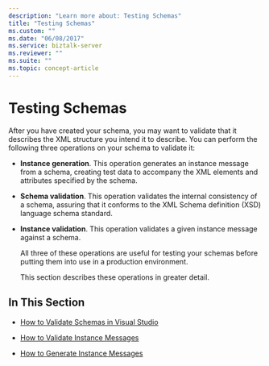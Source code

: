 ```yaml
---
description: "Learn more about: Testing Schemas"
title: "Testing Schemas"
ms.custom: ""
ms.date: "06/08/2017"
ms.service: biztalk-server
ms.reviewer: ""
ms.suite: ""
ms.topic: concept-article
---
```

# Testing Schemas
After you have created your schema, you may want to validate that it describes the XML structure you intend it to describe. You can perform the following three operations on your schema to validate it:  
  
- **Instance generation**. This operation generates an instance message from a schema, creating test data to accompany the XML elements and attributes specified by the schema.  
  
- **Schema validation**. This operation validates the internal consistency of a schema, assuring that it conforms to the XML Schema definition (XSD) language schema standard.  
  
- **Instance validation**. This operation validates a given instance message against a schema.  
  
  All three of these operations are useful for testing your schemas before putting them into use in a production environment.  
  
  This section describes these operations in greater detail.  
  
## In This Section  
  
-   [How to Validate Schemas in Visual Studio](../core/how-to-validate-schemas-in-visual-studio.md)  
  
-   [How to Validate Instance Messages](../core/how-to-validate-instance-messages.md)  
  
-   [How to Generate Instance Messages](../core/how-to-generate-instance-messages.md)
